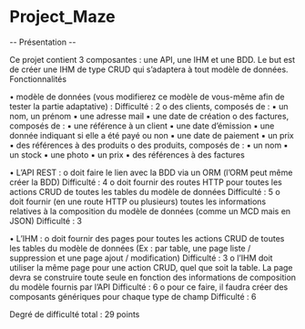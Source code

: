 # Project_Maze

-- Présentation --

Ce projet contient 3 composantes : une API, une IHM et une BDD. Le but est de créer une IHM
de type CRUD qui s’adaptera à tout modèle de données.
Fonctionnalités

  • modèle de données (vous modifierez ce modèle de vous-même afin de tester la partie
  adaptative) : Difficulté : 2
  o des clients, composés de :
    ▪ un nom, un prénom
    ▪ une adresse mail
    ▪ une date de création
  o des factures, composés de :
    ▪ une référence à un client
    ▪ une date d’émission
    ▪ une donnée indiquant si elle a été payé ou non
    ▪ une date de paiement
    ▪ un prix
    ▪ des références à des produits
  o des produits, composés de :
    ▪ un nom
    ▪ un stock
    ▪ une photo
    ▪ un prix
    ▪ des références à des factures

• L’API REST :
  o doit faire le lien avec la BDD via un ORM (l’ORM peut même créer la BDD)
  Difficulté : 4
  o doit fournir des routes HTTP pour toutes les actions CRUD de toutes les tables
  du modèle de données Difficulté : 5
  o doit fournir (en une route HTTP ou plusieurs) toutes les informations relatives
  à la composition du modèle de données (comme un MCD mais en JSON)
  Difficulté : 3

• L’IHM :
  o doit fournir des pages pour toutes les actions CRUD de toutes les tables du
  modèle de données (Ex : par table, une page liste / suppression et une page
  ajout / modification) Difficulté : 3
  o l’IHM doit utiliser la même page pour une action CRUD, quel que soit la table.
  La page devra se construire toute seule en fonction des informations de
  composition du modèle fournis par l’API Difficulté : 6
  o pour ce faire, il faudra créer des composants génériques pour chaque type de
  champ Difficulté : 6
  
Degré de difficulté total : 29 points
